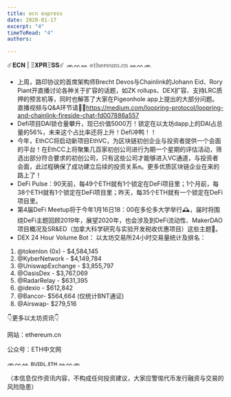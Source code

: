 ```yaml
---
title: ecn express
date: 2020-01-17
excerpt: "4"
timeToRead: "4"
authors: 

---
```

☄️𝐄𝐂𝐍 | Ξ𝐗𝐏𝐑Ξ𝐒𝐒☄️
ᨏᨓᨐ 𝕖𝕥𝕙𝕖𝕣𝕖𝕦𝕞.𝕔𝕟 ᨐᨓᨏ

* 上周，路印协议的首席架构师Brecht Devos与Chainlink的Johann Eid、Rory Piant开直播讨论各种关于扩容的话题，如ZK rollups、DEX扩容、支持LRC质押的预言机等，同时也解答了大家在Pigeonhole app上提出的大部分问题。直播视频与Q&A环节请戳🏻https://medium.com/loopring-protocol/loopring-and-chainlink-fireside-chat-fd007886a557
* Defi项目DAI锁仓量攀升，现已价值5000万！锁定在以太坊dapp上的DAI占总量的56%，未来这个占比率还将上升！Defi冲鸭！！
* 今年，EthCC将启动新项目EthVC，为区块链初创企业与投资者提供一个会面的平台！在EthCC上将聚集几百家初创公司进行为期一个星期的评估活动，筛选出部分符合要求的初创公司，只有这些公司才能够进入VC通道，与投资者会面，此过程确保了成功建立后续的投资关系🔛。更多优质区块链企业在来的路上了！
* DeFi Pulse：90天前，每49个ETH就有1个锁定在DeFi项目里；1个月前，每38个ETH就有1个锁定在DeFi项目里；昨天，每35个ETH就有一个锁定在DeFi项目里。
* 第4届DeFi Meetup将于今年1月16日18：00在多伦多大学举行🕰，届时将围绕DeFi主题回顾2019年，展望2020年，也会涉及到DeFi流动性、MakerDAO项目概况及SR&ED（加拿大科学研究与实验开发税收优惠项目）这些主题🔦。
* DEX 24 Hour Volume Bot： 以太坊交易所24小时交易量统计及排名：

1. @tokenlon (0x) - $4,584,145
2. @KyberNetwork - $4,149,784
3. @UniswapExchange - $3,855,797
4. @OasisDex - $3,767,069
5. @RadarRelay - $631,395
6. @idexio - $612,842
7. @Bancor- $564,664 (仅统计BNT通证)
8. @Airswap- $279,516

👇更多以太坊资讯👇

网站：ethereum.cn 

公众号：ETH中文网

 ᨏᨓᨐ ʙᴜɪᴅʟ.ᴇᴛʜ ᨐᨓᨏ

（本信息仅作资讯内容，不构成任何投资建议，大家应警惕代币发行融资与交易的风险隐患）